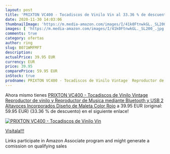 ```yaml
---
layout: post
title: 'PRIXTON VC400 - Tocadiscos de Vinilo Vin al 33.36 % de descuento'
date: 2020-11-30 14:03:06
thumbnailImage: 'https://m.media-amazon.com/images/I/41k0FtnwkGL._SL200_.jpg'
images: [ 'https://m.media-amazon.com/images/I/41k0FtnwkGL._SL200_.jpg' ]
comments: true
category: ofertas
author: ring
slug: B071WMFMFT
description:
actualPrice: 39.95 EUR
currency: EUR
price: 39.95
comparePrice: 59.95 EUR
inStock: true
prodname: PRIXTON VC400 - Tocadiscos de Vinilo Vintage  Reproductor de vinilo y Reproductor de Musica mediante Bluetooth y USB  2 Altavoces Incorporados  Diseño de Maleta  Color Rojo
---
```


Ahora mismo tienes [PRIXTON VC400 - Tocadiscos de Vinilo Vintage  Reproductor de vinilo y Reproductor de Musica mediante Bluetooth y USB  2 Altavoces Incorporados  Diseño de Maleta  Color Rojo](https://www.amazon.es/dp/B071WMFMFT/?tag=tolees-21) a 39.95 EUR (original: 59.95 EUR) (33.36 %  de descuento) en el siguiente enlace!

[![PRIXTON VC400 - Tocadiscos de Vinilo Vin](https://m.media-amazon.com/images/I/41k0FtnwkGL._SL200_.jpg)](https://www.amazon.es/dp/B071WMFMFT/?tag=tolees-21)

[Visítala!!!](https://www.amazon.es/dp/B071WMFMFT/?tag=tolees-21)

Links participate in Amazon Associate program and might generate a comission on qualifying sales
